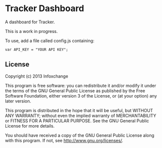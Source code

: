 Tracker Dashboard
=================

A dashboard for Tracker.

This is a work in progress.

To use, add a file called config.js containing:

    var API_KEY = "YOUR API KEY";

License
-------

Copyright (c) 2013 Infoxchange

This program is free software: you can redistribute it and/or modify it under
the terms of the GNU General Public License as published by the Free Software
Foundation, either version 3 of the License, or (at your option) any later
version.

This program is distributed in the hope that it will be useful, but WITHOUT ANY
WARRANTY; without even the implied warranty of MERCHANTABILITY or FITNESS FOR A
PARTICULAR PURPOSE.  See the GNU General Public License for more details.

You should have received a copy of the GNU General Public License along with
this program.  If not, see <http://www.gnu.org/licenses/>.

